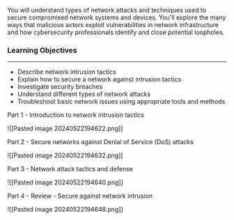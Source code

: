 You will understand types of network attacks and techniques used to secure compromised network systems and devices. You'll explore the many ways that malicious actors exploit vulnerabilities in network infrastructure and how cybersecurity professionals identify and close potential loopholes.

### Learning Objectives

---

- Describe network intrusion tactics
- Explain how to secure a network against intrusion tactics
- Investigate security breaches
- Understand different types of network attacks
- Troubleshoot basic network issues using appropriate tools and methods

Part 1 - Introduction to network intrusion tactics

![[Pasted image 20240522194622.png]]

Part 2 - Secure networks against Denial of Service (DoS) attacks

![[Pasted image 20240522194632.png]]

Part 3 - Network attack tactics and defense

![[Pasted image 20240522194640.png]]

Part 4 - Review - Secure against network intrusion

![[Pasted image 20240522194648.png]]
